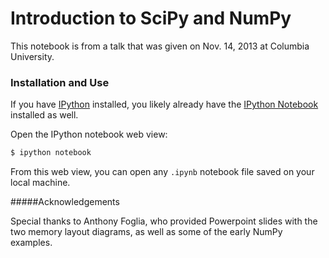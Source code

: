 Introduction to SciPy and NumPy
===================================


This notebook is from a talk that was given on Nov. 14, 2013 at Columbia University.

### Installation and Use

If you have [IPython](http://ipython.org/) installed, you likely already have the [IPython Notebook](http://ipython.org/notebook.html)  installed as well.

Open the IPython notebook web view:

````sh
$ ipython notebook
````

From this web view, you can open any `.ipynb` notebook file saved on your local machine.


#####Acknowledgements

Special thanks to Anthony Foglia, who provided Powerpoint slides with the two memory layout diagrams, as well as some of the early NumPy examples.
